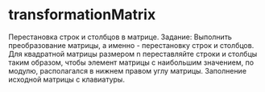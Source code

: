 # transformationMatrix
Перестановка строк и столбцов в матрице. 
Задание:
Выполнить преобразование матрицы, а именно - перестановку строк и столбцов.
Для квадратной матрицы размером n переставляйте строки и столбцы таким образом, 
чтобы элемент матрицы с наибольшим значением, по модулю, располагался в нижнем правом углу матрицы.
Заполнение исходной матрицы с клавиатуры.
